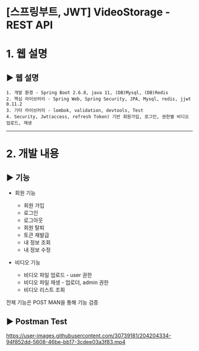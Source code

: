 [스프링부트, JWT] VideoStorage - REST API
======================
# 1. 웹 설명
## ▶ 웹 설명
	1. 개발 환경 - Spring Boot 2.6.8, java 11, (DB)Mysql, (DB)Redis
    2. 핵심 라이브러리 - Spring Web, Spring Security, JPA, Mysql, redis, jjwt 0.11.2
    3. 기타 라이브러리 - lombok, validation, devtools, Test
    4. Security, Jwt(access, refresh Token) 기반 회원가입, 로그인, 권한별 비디오 업로드, 재생

****
# 2. 개발 내용
## ▶ 기능
- 회원 기능
    - 회원 가입
    - 로그인
    - 로그아웃
    - 회원 탈퇴
    - 토큰 재발급
    - 내 정보 조회
    - 내 정보 수정
    
- 비디오 기능
    - 비디오 파일 업로드 - user 권한
    - 비디오 파일 재생 - 업로더, admin 권한
    - 비디오 리스트 조회

전체 기능은 POST MAN을 통해 기능 검증

## ▶ Postman Test
https://user-images.githubusercontent.com/30739181/204204334-94f852dd-5608-46be-bb17-3cdee03a3f83.mp4
